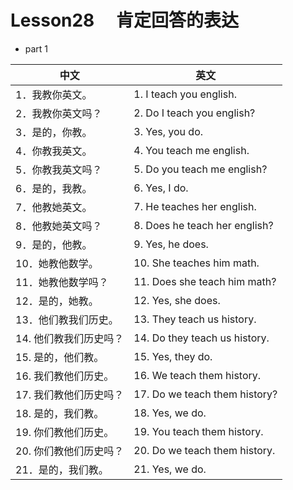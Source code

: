 # Lesson28 　肯定回答的表达

- part 1

| 中文                   | 英文                          |
| ---------------------- | ----------------------------- |
| 1．我教你英文。        | 1. I teach you english.       |
| 2．我教你英文吗？      | 2. Do I teach you english?    |
| 3．是的，你教。        | 3. Yes, you do.               |
| 4．你教我英文。        | 4. You teach me english.      |
| 5．你教我英文吗？      | 5. Do you teach me english?   |
| 6．是的，我教。        | 6. Yes, I do.                 |
| 7．他教她英文。        | 7. He teaches her english.    |
| 8．他教她英文吗？      | 8. Does he teach her english? |
| 9．是的，他教。        | 9. Yes, he does.              |
| 10．她教他数学。       | 10. She teaches him math.     |
| 11．她教他数学吗？     | 11. Does she teach him math?  |
| 12．是的，她教。       | 12. Yes, she does.            |
| 13．他们教我们历史。   | 13. They teach us history.    |
| 14. 他们教我们历史吗？ | 14. Do they teach us history. |
| 15. 是的，他们教。     | 15. Yes, they do.             |
| 16. 我们教他们历史。   | 16. We teach them history.    |
| 17. 我们教他们历史吗？ | 17. Do we teach them history? |
| 18. 是的，我们教。     | 18. Yes, we do.               |
| 19. 你们教他们历史。   | 19. You teach them history.   |
| 20. 你们教他们历史吗？ | 20. Do we teach them history. |
| 21．是的，我们教。     | 21. Yes, we do.               |
